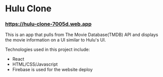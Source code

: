 # Hulu Clone
### https://hulu-clone-7005d.web.app

This is an app that pulls from The Movie Database(TMDB) API and displays the movie information on a UI similar to Hulu's UI.

Technologies used in this project include:
* React
* HTML/CSS/Javascript
* Firebase is used for the website deploy
